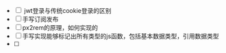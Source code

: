  - [ ]   jwt登录与传统cookie登录的区别
 - [ ] 手写订阅发布
 - [ ] px2rem的原理，如何实现的
 - [ ] 手写实现能够标记出所有类型的js函数，包括基本数据类型，引用数据类型
 - [ ] 


